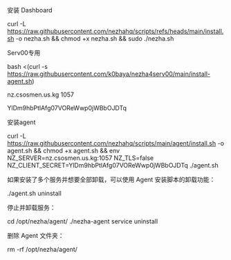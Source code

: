 安装 Dashboard

curl -L https://raw.githubusercontent.com/nezhahq/scripts/refs/heads/main/install.sh -o nezha.sh && chmod +x nezha.sh && sudo ./nezha.sh



Serv00专用

bash <(curl -s https://raw.githubusercontent.com/k0baya/nezha4serv00/main/install-agent.sh)

nz.csosmen.us.kg
1057

YlDm9hbPtlAfg07VOReWwp0jWBbOJDTq



安装agent

curl -L https://raw.githubusercontent.com/nezhahq/scripts/main/agent/install.sh -o agent.sh && chmod +x agent.sh && env NZ_SERVER=nz.csosmen.us.kg:1057 NZ_TLS=false NZ_CLIENT_SECRET=YlDm9hbPtlAfg07VOReWwp0jWBbOJDTq ./agent.sh



如果安装了多个服务并想要全部卸载，可以使用 Agent 安装脚本的卸载功能：


./agent.sh uninstall


停止并卸载服务：

cd /opt/nezha/agent/
./nezha-agent service uninstall


删除 Agent 文件夹：

rm -rf /opt/nezha/agent/
